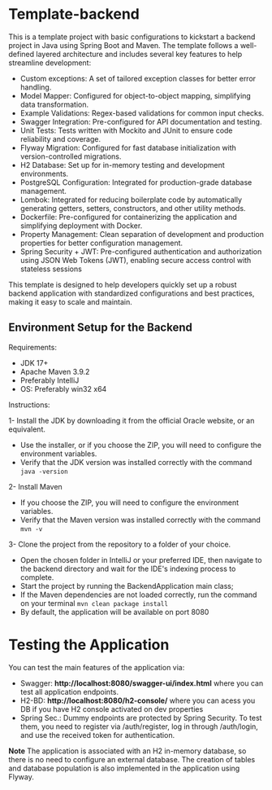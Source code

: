 # Template-backend

This is a template project with basic configurations to kickstart a backend project in Java using Spring Boot and Maven. The template follows a well-defined layered architecture and includes several key features to help streamline development:

*   Custom exceptions: A set of tailored exception classes for better error handling.
*   Model Mapper: Configured for object-to-object mapping, simplifying data transformation.
*   Example Validations: Regex-based validations for common input checks.
*   Swagger Integration: Pre-configured for API documentation and testing.
*   Unit Tests: Tests written with Mockito and JUnit to ensure code reliability and coverage.
*   Flyway Migration: Configured for fast database initialization with version-controlled migrations.
*   H2 Database: Set up for in-memory testing and development environments.
*   PostgreSQL Configuration: Integrated for production-grade database management.
*   Lombok: Integrated for reducing boilerplate code by automatically generating getters, setters, constructors, and other utility methods.
*   Dockerfile: Pre-configured for containerizing the application and simplifying deployment with Docker.
*   Property Management: Clean separation of development and production properties for better configuration management.
*   Spring Security + JWT: Pre-configured authentication and authorization using JSON Web Tokens (JWT), enabling secure access control with stateless sessions

This template is designed to help developers quickly set up a robust backend application with standardized configurations and best practices, making it easy to scale and maintain.

## Environment Setup for the Backend

Requirements:

* JDK 17+
* Apache Maven 3.9.2 
* Preferably IntelliJ
* OS: Preferably win32 x64

Instructions:

1- Install the JDK by downloading it from the official Oracle website, or an equivalent.
  * Use the installer, or if you choose the ZIP, you will need to configure the environment variables.
  * Verify that the JDK version was installed correctly with the command ```java -version```
  
2- Install Maven
  * If you choose the ZIP, you will need to configure the environment variables.
  * Verify that the Maven version was installed correctly with the command ```mvn -v```

3- Clone the project from the repository to a folder of your choice.
  * Open the chosen folder in IntelliJ or your preferred IDE, then navigate to the backend directory and wait for the IDE's indexing process to complete.
  * Start the project by running the BackendApplication main class;
  * If the Maven dependencies are not loaded correctly, run the command on your terminal ```mvn clean package install```
  * By default, the application will be available on port 8080

# Testing the Application
You can test the main features of the application via:
  * Swagger: **http://localhost:8080/swagger-ui/index.html** where you can test all application endpoints.
  * H2-BD: **http://localhost:8080/h2-console/** where you can acess you DB if you have H2 console activated on dev properties
  * Spring Sec.: Dummy endpoints are protected by Spring Security. To test them, you need to register via /auth/register, log in through /auth/login, and use the received token for authentication. 

**Note** The application is associated with an H2 in-memory database, so there is no need to configure an external database. The creation of tables and database population is also implemented in the application using Flyway.
